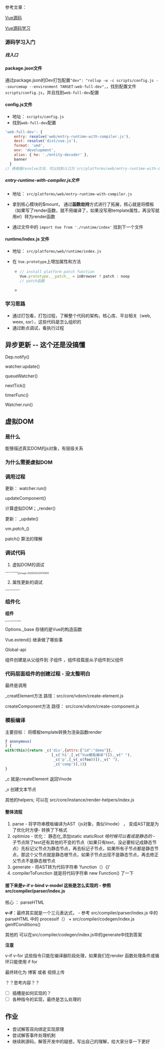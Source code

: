 参考文章：

[Vue源码](https://xiamijun.github.io/categories/Vue%E6%BA%90%E7%A0%81/)

[Vue源码学习](http://hcysun.me/2017/03/03/Vue%E6%BA%90%E7%A0%81%E5%AD%A6%E4%B9%A0/)

### 源码学习入门

##### 找入口

#### package.json文件

通过package.json的Dev打包配置`"dev": "rollup -w -c scripts/config.js --sourcemap --environment TARGET:web-full-dev",`，找到配置文件`scripts/config.js`，并且找到`web-full-dev`配置

#### config.js文件

- 地址： `scripts/config.js`
- 找到`web-full-dev`配置

```js
'web-full-dev': {
    entry: resolve('web/entry-runtime-with-compiler.js'),
    dest: resolve('dist/vue.js'),
    format: 'umd',
    env: 'development',
    alias: { he: './entity-decoder' },
    banner
  }
// 再根据resolve方法，可以找到入口为`src/platforms/web/entry-runtime-with-compiler.js`
```

##### entry-runtime-with-compiler.js文件

- 地址： `src/platforms/web/entry-runtime-with-compiler.js`

- 拿到核心模块的$mount， 通过**函数劫持**方式进行了拓展，核心就是将模板（如果写了render函数，就不用编译了，如果没写用template属性，再没写就用el）转为render函数
- 通过文件中的  `import Vue from './runtime/index'`  找到下一个文件

#### runtime/index.js 文件

- 地址： `src/platforms/web/runtime/index.js`

- 在 `Vue.prototype`上增加属性和方法

  - ```js
    // install platform patch function
    Vue.prototype.__patch__ = inBrowser ? patch : noop
    // patch函数
    ```

  - 





### 学习思路

- 通过打包看，打包过程，了解整个代码的架构，核心库、平台相关（web, weex, ssr），这些代码是怎么组织的
- 通过断点调试，看执行过程



##  异步更新 -- 这个还是没搞懂 

Dep.notify()

watcher.update()

queueWatcher()

nextTick()

timerFunc()

Watcher.run()



## 虚拟DOM

### 是什么

能够描述真实DOM的js对象，有层级关系

### 为什么需要虚拟DOM

### 调用过程

更新： watcher.run()

updateComponent()

计算虚拟DOM；_render()

更新： _update()

vm._patch__()

patch() 算法的理解

### 调试代码

1. 虚拟DOM的调试

<img src="/Users/mpy/Library/Application Support/typora-user-images/image-20200321222943689.png" alt="image-20200321222943689" style="zoom:20%;float:left" />

<img src="/Users/mpy/Library/Application Support/typora-user-images/image-20200321224743812.png" alt="image-20200321224743812" style="zoom:50%;" />

2. 属性更新的调试

<img src="/Users/mpy/Library/Application Support/typora-user-images/image-20200322003225477.png" alt="image-20200322003225477" style="zoom:23%;" />

### 组件化

**组件**

<img src="/Users/mpy/Library/Application Support/typora-user-images/image-20200322100536849.png" alt="image-20200322100536849" style="zoom:25%;" />

Options._base 存储的是Vue的构造函数

Vue.extend() 继承做了哪些事

Global-api

组件创建是从父组件到 子组件 ，组件挂载是从子组件到父组件

### 代码层面组件的创建过程 - 没太整明白

最终是调用   

_creatElement方法   路径：src/core/vdom/create-element.js

createComponent方法  路径： src/core/vdom/create-component.js



### 模板编译

主要目标： 将模板template转换为渲染函数render

```js
ƒ anonymous(
) {
with(this){return _c('div',{attrs:{"id":"demo"}},
                     [_c('h1',[_v("Vue模板编译")]),_v(" "),
                      _c('p',[_v(_s(foo))]),_v(" "),
                      _c('comp')],1)}
}
```

_c 就是createElement 返回Vnode

_v 创建文本节点

其他的helpers; 可以在 src/core/instance/render-helpers/index.js

#### 整体流程

1. parse  - 将字符串模板编译为AST（js对象，类似Vnode） ， 变成AST就是为了优化时方便- 转换了下格式
2. optimize - 优化： 静态化,添加static staticRoot *啥时候可以看成是静态的* - 子节点除了text还有其他的不变的节点（如果只有text，没必要标记成静态节点）先标记父节点为静态节点，再去标记子节点，如果所有子节点都是静态节点，那这个父节点就是静态根节点，如果子节点出现不是静态节点，再去修正父节点不是静态根节点
3. generate - 将AST转为代码字符串 ’function（）{}‘
4. compilerToFunction 就是将代码字符串 new Function() 了一下

#### 接下来是v-if v-bind v-model 这些是怎么实现的  - 参照 src/compiler/parser/index.js

核心 ： parseHTML

**v-if**：最终其实就是一个三元表达式， - 参考 src/compiler/parser/index.js 中的parseHTML 中的 processIf（） + src/compiler/codegen/index.js  genIfConditions()

其他的 可以在src/compiler/codegen/index.js中的generate中找到答案



**注意**

v-if v-for 这些指令只能在编译器阶段处理，如果我们在render 函数处理条件或循环只能使用 if for 

最终转化为 博客 或者 视频上传





？？思考内容？？

- [ ]  插槽是如何实现的？
- [ ] 各种指令的实现，最终是怎么处理的

## 作业

- 尝试解答双向绑定实现原理
- 尝试解答事件处理机制
- 继续刷源码，解答开发中的疑惑，写出自己的理解，给大家分享一下更好



